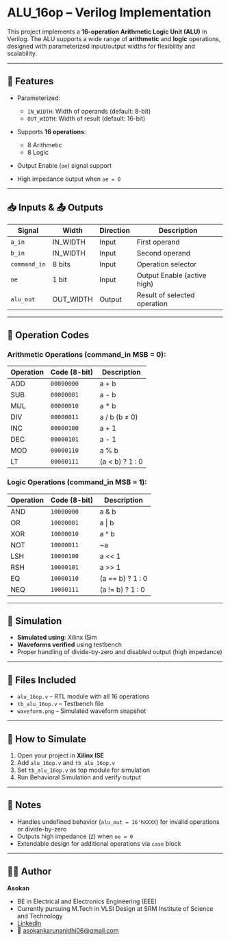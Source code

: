 # ALU_16op – Verilog Implementation

This project implements a **16-operation Arithmetic Logic Unit (ALU)** in Verilog. The ALU supports a wide range of **arithmetic** and **logic** operations, designed with parameterized input/output widths for flexibility and scalability.

---

## 🔧 Features

- Parameterized:
  - `IN_WIDTH`: Width of operands (default: 8-bit)
  - `OUT_WIDTH`: Width of result (default: 16-bit)

- Supports **16 operations**:  
  - 8 Arithmetic  
  - 8 Logic

- Output Enable (`oe`) signal support  
- High impedance output when `oe = 0`

---

## 📥 Inputs & 📤 Outputs

| Signal       | Width         | Direction | Description                     |
|--------------|---------------|-----------|---------------------------------|
| `a_in`       | IN_WIDTH      | Input     | First operand                   |
| `b_in`       | IN_WIDTH      | Input     | Second operand                  |
| `command_in` | 8 bits        | Input     | Operation selector              |
| `oe`         | 1 bit         | Input     | Output Enable (active high)     |
| `alu_out`    | OUT_WIDTH     | Output    | Result of selected operation    |

---

## 🧮 Operation Codes

### Arithmetic Operations (command_in MSB = 0):

| Operation      | Code (8-bit) | Description                |
|----------------|-------------|----------------------------|
| ADD            | `00000000`  | a + b                      |
| SUB            | `00000001`  | a - b                      |
| MUL            | `00000010`  | a * b                      |
| DIV            | `00000011`  | a / b (b ≠ 0)              |
| INC            | `00000100`  | a + 1                      |
| DEC            | `00000101`  | a - 1                      |
| MOD            | `00000110`  | a % b                      |
| LT             | `00000111`  | (a < b) ? 1 : 0            |

### Logic Operations (command_in MSB = 1):

| Operation      | Code (8-bit) | Description                |
|----------------|-------------|----------------------------|
| AND            | `10000000`  | a & b                      |
| OR             | `10000001`  | a \| b                     |
| XOR            | `10000010`  | a ^ b                      |
| NOT            | `10000011`  | ~a                         |
| LSH            | `10000100`  | a << 1                     |
| RSH            | `10000101`  | a >> 1                     |
| EQ             | `10000110`  | (a == b) ? 1 : 0           |
| NEQ            | `10000111`  | (a != b) ? 1 : 0           |

---

## 🧪 Simulation

- **Simulated using**: Xilinx ISim  
- **Waveforms verified** using testbench  
- Proper handling of divide-by-zero and disabled output (high impedance)

---

## 📁 Files Included

- `alu_16op.v` – RTL module with all 16 operations
- `tb_alu_16op.v` – Testbench file
- `waveform.png` – Simulated waveform snapshot

---

## 🚀 How to Simulate

1. Open your project in **Xilinx ISE**
2. Add `alu_16op.v` and `tb_alu_16op.v`
3. Set `tb_alu_16op.v` as top module for simulation
4. Run Behavioral Simulation and verify output

---

## 📌 Notes

- Handles undefined behavior (`alu_out = 16'hXXXX`) for invalid operations or divide-by-zero
- Outputs high impedance (`Z`) when `oe = 0`
- Extendable design for additional operations via `case` block

---

## 👨‍💻 Author

**Asokan**  
- BE in Electrical and Electronics Engineering (EEE)  
- Currently pursuing M.Tech in VLSI Design at SRM Institute of Science and Technology  
- [LinkedIn](https://www.linkedin.com/in/asokan12)  
- 📧 asokankarunanidhi06@gmail.com

